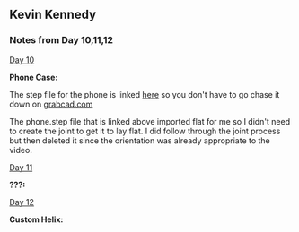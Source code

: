 ## Kevin Kennedy

### Notes from Day 10,11,12

[Day 10](https://www.youtube.com/watch?v=Mv54UfwYYos&list=PLrZ2zKOtC_-C4rWfapgngoe9o2-ng8ZBr&index=11)

**Phone Case:**

The step file for the phone is linked [here]() so you don't have to go chase it down on [grabcad.com](https://grabcad.com/)

The phone.step file that is linked above imported flat for me so I didn't need to create the joint to get it to lay flat. I did follow through the joint process but then deleted it since the orientation was already appropriate to the video.




[Day 11](https://www.youtube.com/watch?v=Mv54UfwYYos&list=PLrZ2zKOtC_-C4rWfapgngoe9o2-ng8ZBr&index=12)

**???:**



[Day 12](https://www.youtube.com/watch?v=Mv54UfwYYos&list=PLrZ2zKOtC_-C4rWfapgngoe9o2-ng8ZBr&index=13)

**Custom Helix:**

